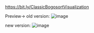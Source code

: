 https://bit.ly/ClassicBogosortVisualization

Preview->
old version:
![image](https://github.com/3Tamao3/Classic-Bogosort-Visualization/assets/95978838/dae13b26-e982-4d70-aa0a-b15cf908b73a)


new version:
![image](https://github.com/user-attachments/assets/af0c2fe5-d1fd-4270-bd56-aab8c28cbe21)

